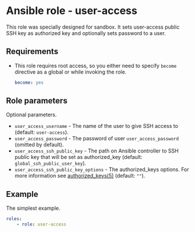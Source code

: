 # Ansible role - user-access

This role was specially designed for sandbox. It sets user-access public
SSH key as authorized key and optionally sets password to a user.

## Requirements

* This role requires root access, so you either need to specify `become` directive as a global or while invoking the role.

    ```yml
    become: yes
    ```

## Role parameters

Optional parameters.

* `user_access_username` - The name of the user to give SSH access to (default: `user-access`).
* `user_access_password` - The password of user `user_access_password` (omitted by default).
* `user_access_ssh_public_key` - The path on Ansible controller to SSH public key that will be set as authorized_key (default: `global_ssh_public_user_key`).
* `user_access_ssh_public_key_options` - The authorized_keys options. For more information see [authorized_keys(5)](https://manpages.debian.org/experimental/openssh-server/authorized_keys.5.en.html#AUTHORIZED_KEYS_FILE_FORMAT) (default: `""`).

## Example

The simplest example.

```yml
roles:
    - role: user-access
```
